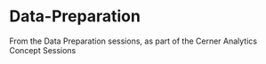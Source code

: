 # Data-Preparation
From the Data Preparation sessions, as part of the Cerner Analytics Concept Sessions
